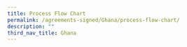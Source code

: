 ```yaml
---
title: Process Flow Chart
permalink: /agreements-signed/Ghana/process-flow-chart/
description: ""
third_nav_title: Ghana
---
```



